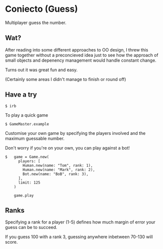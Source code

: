 # Coniecto (Guess)

Multiplayer guess the number.

## Wat?

After reading into some different approaches to OO design, I threw this game together without a preconcieved idea just to see how the approach of small objects and depenency management would handle constant change.

Turns out it was great fun and easy.

(Certainly some areas I didn't manage to finish or round off)

## Have a try

```
$ irb
```

To play a quick game
```
$ GameMaster.example
```

Customise your own game by specifying the players involved and the maximum guessable number.

Don't worry if you're on your own, you can play against a bot!

```
$   game = Game.new(
      players: [
        Human.new(name: "Tom", rank: 1),
        Human.new(name: "Mark", rank: 2),
        Bot.new(name: "BoB", rank: 3),
      ],
      limit: 125
    )

    game.play
```

## Ranks

Specifying a rank for a player (1-5) defines how much margin of error your guess can be to succeed.

If you guess 100 with a rank 3, guessing anywhere inbetween 70-130 will score.
